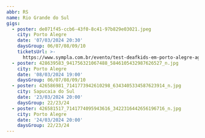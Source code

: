 ```yaml
---
abbr: RS
name: Rio Grande do Sul
gigs:
  - poster: de071f45-ccb6-43f0-8c41-97b829e03021.jpeg
    city: Porto Alegre
    date: '07/03/2024 20:30'
    daysGroup: 06/07/08/09/10
    ticketsUrl: >-
      https://www.sympla.com.br/evento/test-deafkids-em-porto-alegre-agulha/2337089
  - poster: 428639583_941756321067488_5846105432987626527_n.jpg
    city: Porto Alegre
    date: '08/03/2024 19:00'
    daysGroup: 06/07/08/09/10
  - poster: 426586981_7141773942610298_6343405334587623914_n.jpg
    city: Sapucaia do Sul
    date: '23/03/2024 20:00'
    daysGroup: 22/23/24
  - poster: 426581517_7141774095943616_3422316442656196716_n.jpg
    city: Porto Alegre
    date: '24/03/2024 20:00'
    daysGroup: 22/23/24
---
```


